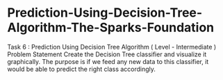 # Prediction-Using-Decision-Tree-Algorithm-The-Sparks-Foundation
Task 6 : Prediction Using Decision Tree Algorithm ( Level - Intermediate ) Problem Statement  Create the Decision Tree classifier and visualize it graphically. The purpose is if we feed any new data to this classifier, it would be able to predict the right class accordingly.
